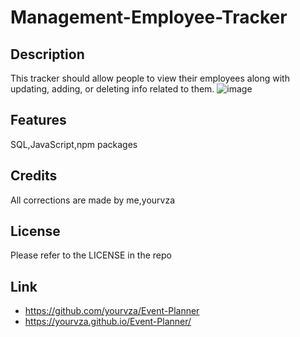 # Management-Employee-Tracker

## Description
This tracker should allow people to view their employees along with updating, adding, or deleting info related to them.
![image](https://github.com/yourvza/Management-Employee-Tracker/assets/155742735/dcd6607f-1277-4ee1-91d2-93a9140e58c6)



## Features
SQL,JavaScript,npm packages

## Credits
All corrections are made by me,yourvza


## License 
Please refer to the LICENSE in the repo

## Link
* https://github.com/yourvza/Event-Planner
* https://yourvza.github.io/Event-Planner/
